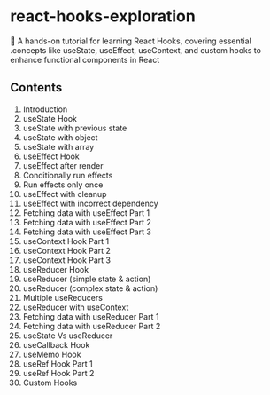 # react-hooks-exploration
🚀 A hands-on tutorial for learning React Hooks, covering essential .concepts like useState, useEffect, useContext, and custom hooks to enhance functional components in React

## Contents
1. Introduction
2. useState Hook
3. useState with previous state
4. useState with object
5. useState with array
6. useEffect Hook
7. useEffect after render
8. Conditionally run effects
9.  Run effects only once
10. useEffect with cleanup
11. useEffect with incorrect dependency
12. Fetching data with useEffect Part 1
13. Fetching data with useEffect Part 2
14. Fetching data with useEffect Part 3
15. useContext Hook Part 1
16. useContext Hook Part 2
17. useContext Hook Part 3
18. useReducer Hook
19. useReducer (simple state & action)
20. useReducer (complex state & action)
21. Multiple useReducers
22. useReducer with useContext
23. Fetching data with useReducer Part 1
24. Fetching data with useReducer Part 2
25. useState Vs useReducer
26. useCallback Hook
27. useMemo Hook
28. useRef Hook Part 1
29. useRef Hook Part 2
30. Custom Hooks
